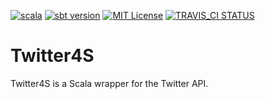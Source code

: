 [![scala](https://img.shields.io/badge/scala-2.12.3-orange.svg)](SCALA)
[![sbt version](https://img.shields.io/badge/sbt-0.13.16-green.svg)](SBT)
[![MIT License](http://img.shields.io/badge/license-MIT-blue.svg?style=flat)](LICENSE)
[![TRAVIS_CI STATUS](https://travis-ci.org/lrf141/Twitter4S.svg?branch=master)](BUILD)
# Twitter4S
Twitter4S is a Scala wrapper for the Twitter API.
